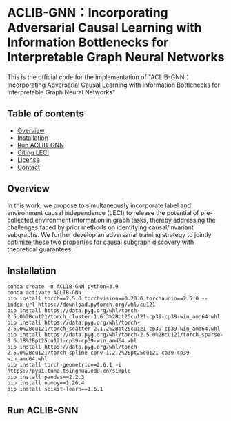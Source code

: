 # ACLIB-GNN：Incorporating Adversarial Causal Learning with Information Bottlenecks for Interpretable Graph Neural Networks
This is the official code for the implementation of "ACLIB-GNN：Incorporating Adversarial Causal Learning with Information Bottlenecks for Interpretable Graph Neural Networks"
## Table of contents
* [Overview](#overview)
* [Installation](#installation)
* [Run ACLIB-GNN](#run-ACLIB-GNN)
* [Citing LECI](#citing-ACLIB-GNN)
* [License](#license)
* [Contact](#contact)

## Overview

In this work, we propose to simultaneously incorporate label and environment causal independence (LECI) to 
release the potential of pre-collected environment information in graph tasks, thereby addressing the challenges faced by prior methods on identifying 
causal/invariant subgraphs. We further develop an adversarial training strategy to jointly optimize these two properties for 
causal subgraph discovery with theoretical guarantees.

## Installation
```shell
conda create -n ACLIB-GNN python=3.9
conda activate ACLIB-GNN
pip install torch==2.5.0 torchvision==0.20.0 torchaudio==2.5.0 --index-url https://download.pytorch.org/whl/cu121
pip install https://data.pyg.org/whl/torch-2.5.0%2Bcu121/torch_cluster-1.6.3%2Bpt25cu121-cp39-cp39-win_amd64.whl
pip install https://data.pyg.org/whl/torch-2.5.0%2Bcu121/torch_scatter-2.1.2%2Bpt25cu121-cp39-cp39-win_amd64.whl
pip install https://data.pyg.org/whl/torch-2.5.0%2Bcu121/torch_sparse-0.6.18%2Bpt25cu121-cp39-cp39-win_amd64.whl
pip install https://data.pyg.org/whl/torch-2.5.0%2Bcu121/torch_spline_conv-1.2.2%2Bpt25cu121-cp39-cp39-win_amd64.whl
pip install torch-geometric==2.6.1 -i https://pypi.tuna.tsinghua.edu.cn/simple
pip install pandas==2.2.3
pip install numpy==1.26.4
pip install scikit-learn==1.6.1
```

## Run ACLIB-GNN
